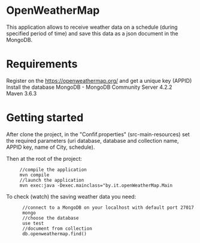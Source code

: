 # OpenWeatherMap
This application allows to receive weather data on a schedule (during specified period of time) and save this data as a json document in the MongoDB.



# Requirements

 Register on the <https://openweathermap.org/> and get a unique key (APPID)  
 Install the database MongoDB - MongoDB Community Server 4.2.2  
 Maven 3.6.3


# Getting started
  
After clone the project, in the "Confif.properties" (src-main-resources) set the required parameters (uri database, database and collection name, APPID key, name of City, schedule).  

Then at the root of the project:  
```
     //compile the application   
     mvn compile   
     //launch the application    
     mvn exec:java -Dexec.mainclass="by.it.openWeatherMap.Main  
```

To check (watch) the saving weather data you need:  
```
      //connect to a MongoDB on your localhost with default port 27017  
      mongo 
      //choose the database  
      use test   
      //document from collection   
      db.openweathermap.find()   
```
